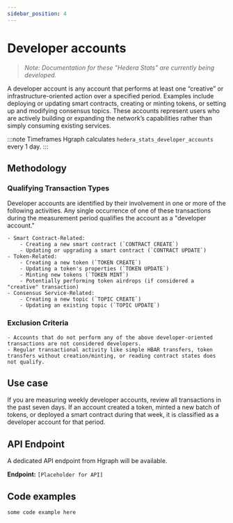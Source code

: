 ```yaml
---
sidebar_position: 4
---
```


# Developer accounts

> *Note: Documentation for these "Hedera Stats" are currently being developed.*

A developer account is any account that performs at least one “creative” or infrastructure-oriented action over a specified period. Examples include deploying or updating smart contracts, creating or minting tokens, or setting up and modifying consensus topics. These accounts represent users who are actively building or expanding the network’s capabilities rather than simply consuming existing services.

:::note Timeframes
Hgraph calculates `hedera_stats_developer_accounts` every 1 day.
:::

## Methodology

### Qualifying Transaction Types

Developer accounts are identified by their involvement in one or more of the following activities. Any single occurrence of one of these transactions during the measurement period qualifies the account as a "developer account."

    - Smart Contract-Related:
        - Creating a new smart contract (`CONTRACT CREATE`)
        - Updating or upgrading a smart contract (`CONTRACT UPDATE`)
    - Token-Related:
        - Creating a new token (`TOKEN CREATE`)
        - Updating a token's properties (`TOKEN UPDATE`)
        - Minting new tokens (`TOKEN MINT`)
        - Potentially performing token airdrops (if considered a "creative" transaction)
    - Consensus Service-Related:
        - Creating a new topic (`TOPIC CREATE`)
        - Updating an existing topic (`TOPIC UPDATE`)

### Exclusion Criteria

    - Accounts that do not perform any of the above developer-oriented transactions are not considered developers.
    - Regular transactional activity like simple HBAR transfers, token transfers without creation/minting, or reading contract states does not qualify.

## Use case

If you are measuring weekly developer accounts, review all transactions in the past seven days. If an account created a token, minted a new batch of tokens, or deployed a smart contract during that week, it is classified as a developer account for that period.

## API Endpoint
A dedicated API endpoint from Hgraph will be available.

**Endpoint:** `[Placeholder for API]`

## Code examples

```
some code example here
```